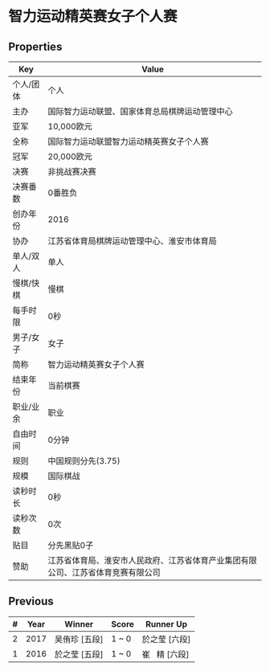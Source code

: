# 智力运动精英赛女子个人赛

## Properties

| Key | Value |
| --- | ----- |
| 个人/团体 | 个人 |
| 主办 | 国际智力运动联盟、国家体育总局棋牌运动管理中心 |
| 亚军 | 10,000欧元 |
| 全称 | 国际智力运动联盟智力运动精英赛女子个人赛 |
| 冠军 | 20,000欧元 |
| 决赛 | 非挑战赛决赛 |
| 决赛番数 | 0番胜负 |
| 创办年份 | 2016 |
| 协办 | 江苏省体育局棋牌运动管理中心、淮安市体育局 |
| 单人/双人 | 单人 |
| 慢棋/快棋 | 慢棋 |
| 每手时限 | 0秒 |
| 男子/女子 | 女子 |
| 简称 | 智力运动精英赛女子个人赛 |
| 结束年份 | 当前棋赛 |
| 职业/业余 | 职业 |
| 自由时间 | 0分钟 |
| 规则 | 中国规则分先(3.75) |
| 规模 | 国际棋战 |
| 读秒时长 | 0秒 |
| 读秒次数 | 0次 |
| 贴目 | 分先黑贴0子 |
| 赞助 | 江苏省体育局、淮安市人民政府、江苏省体育产业集团有限公司、江苏省体育竞赛有限公司 |

## Previous

| # | Year | Winner | Score | Runner Up |
| --- | --- | --- | --- | --- |
| 2 | 2017 | 吴侑珍 [五段] | 1 ~ 0 | 於之莹 [六段] |
| 1 | 2016 | 於之莹 [五段] | 1 ~ 0 | 崔   精 [六段] |

